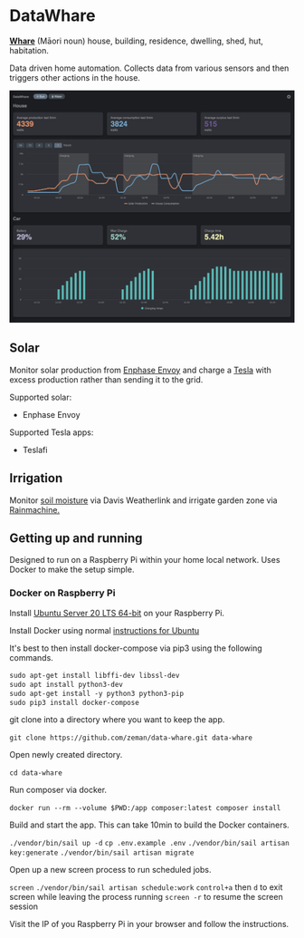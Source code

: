 # DataWhare

[**Whare**](https://maoridictionary.co.nz/search?idiom=&phrase=&proverb=&loan=&histLoanWords=&keywords=whare) (Māori noun) house, building, residence, dwelling, shed, hut, habitation.

Data driven home automation. Collects data from various sensors and then triggers other actions in the house.

![Tesla charging from surplus solar](https://github.com/zeman/data-whare/blob/main/public/img/tesla-charging-from-solar.png?raw=true "Tesla charging from surplus solar")

## Solar

Monitor solar production from [Enphase Envoy](https://www4.enphase.com/en-in/products/envoy) and charge a [Tesla](https://www.tesla.com) with excess production rather than sending it to the grid.

Supported solar:
- Enphase Envoy

Supported Tesla apps:
- Teslafi

## Irrigation

Monitor [soil moisture](https://www.davisinstruments.com/products/soil-moisture-sensor-vantage-pro-and-vantage-pro2) via Davis Weatherlink and irrigate garden zone via [Rainmachine.](https://www.rainmachine.com)

## Getting up and running

Designed to run on a Raspberry Pi within your home local network. Uses Docker to make the setup simple.

### Docker on Raspberry Pi

Install [Ubuntu Server 20 LTS 64-bit](https://ubuntu.com/tutorials/how-to-install-ubuntu-on-your-raspberry-pi#1-overview
) on your Raspberry Pi.

Install Docker using normal [instructions for Ubuntu](https://docs.docker.com/engine/install/ubuntu/)

It's best to then install docker-compose via pip3 using the following commands.

```
sudo apt-get install libffi-dev libssl-dev
sudo apt install python3-dev
sudo apt-get install -y python3 python3-pip
sudo pip3 install docker-compose
```

git clone into a directory where you want to keep the app.

`git clone https://github.com/zeman/data-whare.git data-whare`

Open newly created directory.

`cd data-whare`

Run composer via docker.

`docker run --rm --volume $PWD:/app composer:latest composer install`

Build and start the app. This can take 10min to build the Docker containers.

`./vendor/bin/sail up -d`
`cp .env.example .env`
`./vendor/bin/sail artisan key:generate`
`./vendor/bin/sail artisan migrate`

Open up a new screen process to run scheduled jobs.

`screen`
`./vendor/bin/sail artisan schedule:work`
`control+a` then `d` to exit screen while leaving the process running
`screen -r` to resume the screen session

Visit the IP of you Raspberry Pi in your browser and follow the instructions.
